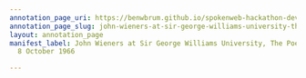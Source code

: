 ```yaml
---
annotation_page_uri: https://benwbrum.github.io/spokenweb-hackathon-development/annotations/john-wieners-at-sir-george-williams-university-the-poetry-series-8-october-1966-canvas-1-toc.json
annotation_page_slug: john-wieners-at-sir-george-williams-university-the-poetry-series-8-october-1966-canvas-1-toc
layout: annotation_page
manifest_label: John Wieners at Sir George Williams University, The Poetry Series,
  8 October 1966

---
```

